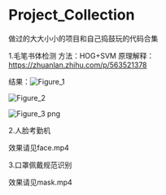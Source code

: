 # Project_Collection
做过的大大小小的项目和自己捣鼓玩的代码合集

1.毛笔书体检测
方法：HOG+SVM
原理解释：https://zhuanlan.zhihu.com/p/563521378

结果：![Figure_1](https://user-images.githubusercontent.com/73026617/192309124-1a393d49-d4f4-4fc1-91bb-e5d4851fd83b.png)

![Figure_2](https://user-images.githubusercontent.com/73026617/192312683-2afaf1f1-cfc2-4240-bbda-08797e409d1c.png)

![Figure_3 png](https://user-images.githubusercontent.com/73026617/192312717-163584d6-3ee3-41cf-97e7-fa61b03aa313.jpg)

2.人脸考勤机

效果请见face.mp4

3.口罩佩戴规范识别

效果请见mask.mp4


